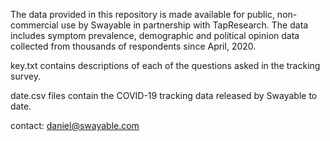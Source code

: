 The data provided in this repository is made available for public, non-commercial use by Swayable in partnership with TapResearch. The data includes symptom prevalence, demographic and political opinion data collected from thousands of respondents since April, 2020. 

key.txt contains descriptions of each of the questions asked in the tracking survey. 

date.csv files contain the COVID-19 tracking data released by Swayable to date. 

contact: daniel@swayable.com
